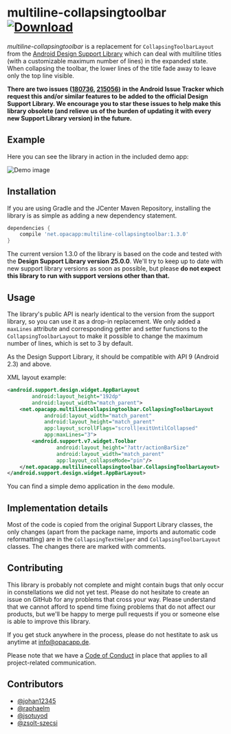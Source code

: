 # multiline-collapsingtoolbar [ ![Download](https://api.bintray.com/packages/opacapp/libs/multiline-collapsingtoolbar/images/download.svg) ](https://bintray.com/opacapp/libs/multiline-collapsingtoolbar/_latestVersion)
_multiline-collapsingtoolbar_ is a replacement for `CollapsingToolbarLayout` from the [Android
Design Support Library](https://github.com/android/platform_frameworks_support/tree/master/design)
which can deal with multiline titles (with a customizable maximum number of lines) in the
expanded state. When collapsing the toolbar,  the lower lines of the title fade away to leave
only the top line visible.

**There are two issues ([180736](https://code.google.com/p/android/issues/detail?id=180736),
[215056](https://code.google.com/p/android/issues/detail?id=215056)) in the Android Issue Tracker which request this and/or similar features to be added to the official Design Support Library. We encourage you to star these issues to help make this library obsolete (and relieve us of the burden of updating it with every new Support Library version) in the future.**

## Example
Here you can see the library in action in the included demo app:

![Demo image](https://raw.githubusercontent.com/opacapp/multiline-collapsingtoolbar/master/demo.gif)

## Installation

If you are using Gradle and the JCenter Maven Repository, installing the library is as simple as
adding a new dependency statement.

```gradle
dependencies {
    compile 'net.opacapp:multiline-collapsingtoolbar:1.3.0'
}
```

The current version 1.3.0 of the library is based on the code and tested with the **Design Support Library version 25.0.0**.
We'll try to keep up to date with new support library versions as soon as possible, but please **do not expect this
library to run with support versions other than that.**

## Usage
The library's public API is nearly identical to the version from the support library, so you can use it as a drop-in replacement. We only added a `maxLines` attribute and corresponding getter and setter functions to the `CollapsingToolbarLayout` to make it possible to change the maximum number of lines, which is set to 3 by default.

As the Design Support Library, it should be compatible with API 9 (Android 2.3) and above.

XML layout example:
```xml
<android.support.design.widget.AppBarLayout
        android:layout_height="192dp"
        android:layout_width="match_parent">
    <net.opacapp.multilinecollapsingtoolbar.CollapsingToolbarLayout
            android:layout_width="match_parent"
            android:layout_height="match_parent"
            app:layout_scrollFlags="scroll|exitUntilCollapsed"
            app:maxLines="3">
        <android.support.v7.widget.Toolbar
                android:layout_height="?attr/actionBarSize"
                android:layout_width="match_parent"
                app:layout_collapseMode="pin"/>
    </net.opacapp.multilinecollapsingtoolbar.CollapsingToolbarLayout>
</android.support.design.widget.AppBarLayout>
```

You can find a simple demo application in the `demo` module.

## Implementation details
Most of the code is copied from the original Support Library classes, the only changes (apart from the package name, imports and automatic code reformatting) are in the `CollapsingTextHelper` and `CollapsingToolbarLayout` classes. The changes there are marked with comments.

## Contributing

This library is probably not complete and might contain bugs that only occur in constellations we did not
yet test. Please do not hesitate to create an issue on GitHub for any problems that cross your way. Please
understand that we cannot afford to spend time fixing problems that do not affect our products, but we'll
be happy to merge pull requests if you or someone else is able to improve this library.

If you get stuck anywhere in the process, please do not hestitate to ask us anytime at info@opacapp.de.

Please note that we have a [Code of Conduct](https://github.com/opacapp/multiline-collapsingtoolbar/blob/master/CODE_OF_CONDUCT.md)
in place that applies to all project-related communication.

## Contributors
- [@johan12345](https://github.com/johan12345)
- [@raphaelm](https://github.com/raphaelm)
- [@jsotuyod](https://github.com/jsotuyod)
- [@zsolt-szecsi](https://github.com/zsolt-szecsi)
